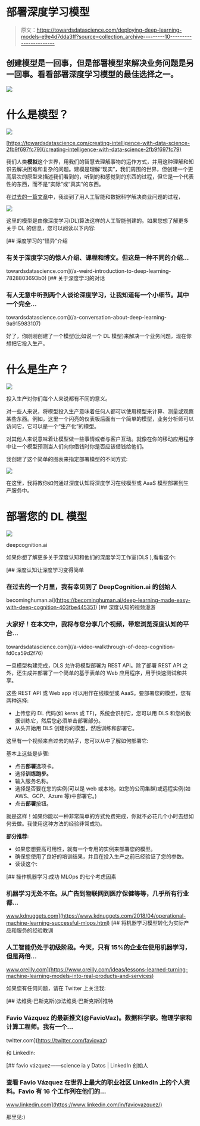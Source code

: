 # 部署深度学习模型

> 原文：<https://towardsdatascience.com/deploying-deep-learning-models-e9e4d7dda3ff?source=collection_archive---------10----------------------->

## 创建模型是一回事，但是部署模型来解决业务问题是另一回事。看看部署深度学习模型的最佳选择之一。

![](img/975fc72867cb83909718d2364f0b27ec.png)

# 什么是模型？

![](img/ddfdfa922d930518df7ca9e22fda174a.png)

[https://towardsdatascience.com/creating-intelligence-with-data-science-2fb9f697fc79](/creating-intelligence-with-data-science-2fb9f697fc79)

我们人类**模拟**这个世界，用我们的智慧去理解事物的运作方式，并用这种理解和知识去解决困难和复杂的问题。建模是理解“现实”，我们周围的世界，但创建一个更高层次的原型来描述我们看到的，听到的和感觉到的东西的过程，但它是一个代表性的东西，而不是“实际”或“真实”的东西。

在[过去的一篇文章](/ai-for-business-9cf9ec23ea1d)中，我谈到了用人工智能和数据科学解决商业问题的过程，

![](img/f6984c32c49aeb5521129e51216648e2.png)

这里的模型是由像深度学习(DL)算法这样的人工智能创建的。如果您想了解更多关于 DL 的信息，您可以阅读以下内容:

[](/a-weird-introduction-to-deep-learning-7828803693b0) [## 深度学习的“怪异”介绍

### 有关于深度学习的惊人介绍、课程和博文。但这是一种不同的介绍…

towardsdatascience.com](/a-weird-introduction-to-deep-learning-7828803693b0) [](/a-conversation-about-deep-learning-9a915983107) [## 关于深度学习的对话

### 有人无意中听到两个人谈论深度学习，让我知道每一个小细节。其中一个完全…

towardsdatascience.com](/a-conversation-about-deep-learning-9a915983107) 

好了，你刚刚创建了一个模型(比如说一个 DL 模型)来解决一个业务问题，现在你想把它投入生产。

# 什么是生产？

![](img/a83cf125abe6f325a674df5d00093398.png)

投入生产对你们每个人来说都有不同的意义。

对一些人来说，将模型投入生产意味着任何人都可以使用模型来计算、测量或观察某些东西。例如，这里一个闪亮的仪表板后面有一个简单的模型，业务分析师可以访问它，它可以是一个“生产化”的模型。

对其他人来说意味着让模型做一些事情或者与客户互动。就像在你的移动应用程序中让一个模型预测当人们向你借钱时你是否应该借钱给他们。

我创建了这个简单的图表来指定部署模型的不同方式:

![](img/0aa98adf1a3cfb97f0417aa37339e6bd.png)

在这里，我将教你如何通过深度认知将深度学习在线模型或 AaaS 模型部署到生产服务中。

# 部署您的 DL 模型

![](img/763fd7617e798ff5167c6bab0b305487.png)

deepcognition.ai

如果你想了解更多关于深度认知和他们的深度学习工作室(DLS ),看看这个:

[](https://becominghuman.ai/deep-learning-made-easy-with-deep-cognition-403fbe445351) [## 深度认知让深度学习变得简单

### 在过去的一个月里，我有幸见到了 DeepCognition.ai 的创始人

becominghuman.ai](https://becominghuman.ai/deep-learning-made-easy-with-deep-cognition-403fbe445351) [](/a-video-walkthrough-of-deep-cognition-fd0ca59d2f76) [## 深度认知的视频漫游

### 大家好！在本文中，我将与您分享几个视频，带您浏览深度认知的平台…

towardsdatascience.com](/a-video-walkthrough-of-deep-cognition-fd0ca59d2f76) 

一旦模型构建完成，DLS 允许将模型部署为 REST API。除了部署 REST API 之外，还生成并部署了一个简单的基于表单的 Web 应用程序，用于快速测试和共享。

这些 REST API 或 Web app 可以用作在线模型或 AaaS。要部署您的模型，您有两种选择:

*   上传您的 DL 代码(如 keras 或 TF)，系统会识别它，您可以用 DLS 和您的数据训练它，然后您必须单击部署部分。
*   从头开始用 DLS 创建你的模型，然后训练和部署它。

这里有一个视频来自过去的帖子，您可以从中了解如何部署它:

基本上这些是步骤:

*   点击**部署**选项卡。
*   选择**训练跑步。**
*   输入服务名称。
*   选择是否要在您的实例(可以是 web 或本地，如您的公司集群)或远程实例(如 AWS、GCP、Azure 等)中部署它。)
*   点击**部署**按钮。

就是这样！如果你能以一种非常简单的方式免费完成，你就不必花几个小时去想如何去做。我使用这种方法的经验非常成功。

**部分推荐:**

*   如果您想要高可用性，就有一个专用的实例来部署您的模型。
*   确保您使用了良好的培训结果，并且在投入生产之前已经验证了您的参数。
*   读读这个:

[](https://www.kdnuggets.com/2018/04/operational-machine-learning-successful-mlops.html) [## 操作机器学习:成功 MLOps 的七个考虑因素

### 机器学习无处不在。从广告到物联网到医疗保健等等，几乎所有行业都…

www.kdnuggets.com](https://www.kdnuggets.com/2018/04/operational-machine-learning-successful-mlops.html) [](https://www.oreilly.com/ideas/lessons-learned-turning-machine-learning-models-into-real-products-and-services) [## 将机器学习模型转化为实际产品和服务的经验教训

### 人工智能仍处于初级阶段。今天，只有 15%的企业在使用机器学习，但是两倍…

www.oreilly.com](https://www.oreilly.com/ideas/lessons-learned-turning-machine-learning-models-into-real-products-and-services) 

如果您有任何问题，请在 Twitter 上关注我:

[](https://twitter.com/faviovaz) [## 法维奥·巴斯克斯(@法维奥·巴斯克斯)|推特

### Favio Vázquez 的最新推文(@FavioVaz)。数据科学家。物理学家和计算工程师。我有一个…

twitter.com](https://twitter.com/faviovaz) 

和 LinkedIn:

[](https://www.linkedin.com/in/faviovazquez/) [## favio vázquez——science ia y Datos | LinkedIn 创始人

### 查看 Favio Vázquez 在世界上最大的职业社区 LinkedIn 上的个人资料。Favio 有 16 个工作列在他们的…

www.linkedin.com](https://www.linkedin.com/in/faviovazquez/) 

那里见:)